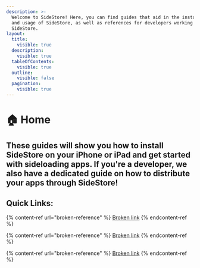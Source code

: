 ```yaml
---
description: >-
  Welcome to SideStore! Here, you can find guides that aid in the installation
  and usage of SideStore, as well as references for developers working with
  SideStore.
layout:
  title:
    visible: true
  description:
    visible: true
  tableOfContents:
    visible: true
  outline:
    visible: false
  pagination:
    visible: true
---
```


# 🏠 Home

## **These guides will show you how to install SideStore on your iPhone or iPad and get started with sideloading apps. If you're a developer, we also have a dedicated guide on how to distribute your apps through SideStore!**



## Quick Links:

{% content-ref url="broken-reference" %}
[Broken link](broken-reference)
{% endcontent-ref %}

{% content-ref url="broken-reference" %}
[Broken link](broken-reference)
{% endcontent-ref %}

{% content-ref url="broken-reference" %}
[Broken link](broken-reference)
{% endcontent-ref %}
